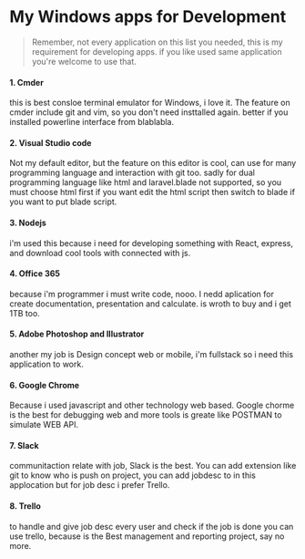 # My Windows apps for Development


> Remember, not every application on this list you needed, this is my requirement for developing apps. if you like used same application you're welcome to use that.


#### 1. Cmder
this is best consloe terminal emulator for Windows, i love it. The feature on cmder include git and vim, so you don't need insttalled again. better if you installed powerline interface from blablabla.

#### 2. Visual Studio code
Not my default editor, but the feature on this editor is cool, can use for many programming language and interaction with git too. sadly for dual programming language like html and laravel.blade not supported, so you must choose html first if you want edit the html script then switch to blade if you want to put blade script.

#### 3. Nodejs
i'm used this because i need for developing something with React, express, and download cool tools with connected with js.

#### 4. Office 365
because i'm programmer i must write code, nooo. I nedd aplication for create documentation, presentation and calculate. is wroth to buy and i get 1TB too.

#### 5. Adobe Photoshop and Illustrator
another my job is Design concept web or mobile, i'm fullstack so i need this application to work.

#### 6. Google Chrome
Because i used javascript and other technology web based. Google chorme is the best for debugging web and more tools is greate like POSTMAN to simulate WEB API.

#### 7. Slack
communitaction relate with job, Slack is the best. You can add extension like git to know who is push on project, you can add jobdesc to in this applocation but for job desc i prefer Trello.

#### 8. Trello
to handle and give job desc every user and check if the job is done you can use trello, because is the Best management and reporting project, say no more.  
